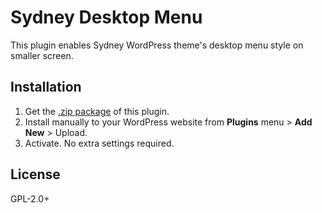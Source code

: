 # Sydney Desktop Menu
This plugin enables Sydney WordPress theme's desktop menu style on smaller screen.

## Installation

1. Get the [.zip package](https://#) of this plugin.
2. Install manually to your WordPress website from **Plugins** menu > **Add New** > Upload.
3. Activate. No extra settings required.

## License

GPL-2.0+
